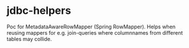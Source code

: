 # jdbc-helpers
Poc for MetadataAwareRowMapper (Spring RowMapper). Helps when reusing mappers for e.g. join-queries where columnnames from different tables may collide.

